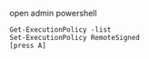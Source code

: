 open admin powershell
~~~
Get-ExecutionPolicy -list
Set-ExecutionPolicy RemoteSigned
[press A]
~~~

